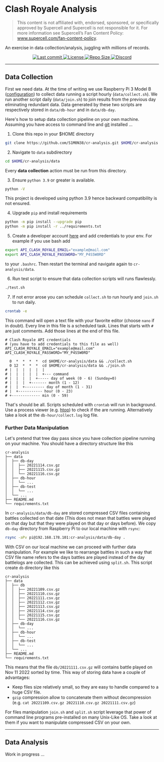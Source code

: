# Clash Royale Analysis 

> This content is not affiliated with, endorsed, sponsored, or specifically
> approved by Supercell and Supercell is not responsible for it. For more
> information see Supercell’s Fan Content Policy:
> www.supercell.com/fan-content-policy.

An exercise in data collection/analysis, juggling with millions of records.

<div align="center"><p>
    <a href="https://github.com/S1M0N38/cr-analysis/pulse">
      <img alt="Last commit" src="https://img.shields.io/github/last-commit/S1M0N38/cr-analysis?style=for-the-badge&color=8bd5ca&labelColor=302D41"/>
    </a>
    <a href="https://github.com/S1M0N38/cr-analysis/blob/main/LICENSE">
      <img alt="License" src="https://img.shields.io/github/license/S1M0N38/cr-analysis?style=for-the-badge&color=ee999f&labelColor=302D41" />
    </a>
    <a href="https://github.com/S1M0N38/cr-analysis">
      <img alt="Repo Size" src="https://img.shields.io/github/repo-size/S1M0N38/cr-analysis?color=DDB6F2&label=SIZE&style=for-the-badge&labelColor=302D41" />
    </a>
    <a href="https://discord.com/users/S1M0N38#0317">
      <img alt="Discord" src="https://img.shields.io/static/v1?label=DISCORD&message=DM&color=7289da&labelColor=302D41&style=for-the-badge" />
    </a>
</div>

-------------------------------------------------------------------------------

## Data Collection

First we need data. At the time of writing we use Raspberry Pi 3 Model B
([configuration](https://github.com/S1M0N38/dots/tree/rpi)) to collect data
running a script hourly (`data/collect.sh`). We run another script daily
(`data/join.sh`) to join results from the previous day eliminating redundant
data. Data generated by these two scripts are respectively stored in
`data/db-hour` and in `data/db-day`.

Here's how to setup data collection pipeline on your own machine.
Assuming you have access to command line and [git](https://git-scm.com/)
installed ...

1. Clone this repo in your $HOME directory
```bash 
git clone https://github.com/S1M0N38/cr-analysis.git $HOME/cr-analysis
```

2. Navigate to `data` subdirectory 
```bash
cd $HOME/cr-analysis/data
```
Every **data collection** action must be run from this directory.

3. Ensure `python 3.9` or greater is available.
``` bash 
python -V
```
This project is developed using python 3.9 hence backward compatibility is not
ensured.

4. Upgrade `pip` and install requirements
```bash
python -m pip install --upgrade pip
python -m pip install -r ../requirements.txt
```

5. Create a developer account [here](https://developer.clashroyale.com/#/) and
   add credentials to your env. For example if you use bash add
```bash
export API_CLASH_ROYALE_EMAIL="example@mail.com"
export API_CLASH_ROYALE_PASSWORD="MY_P4S5W0RD"
```
to your `.bashrc`. Then restart the terminal and navigate again to
`cr-analysis/data`.

6. Run test script to ensure that data collection scripts will runs flawlessly.
```bash
./test.sh
```

7. If not error arose you can schedule `collect.sh` to run hourly and `join.sh`
   to run daily.
```bash 
crontab -e
```
This command will open a text file with your favorite editor (choose `nano` if
in doubt). Every line in this file is a scheduled task. Lines that starts with
`#` are just comments. Add those lines at the end of this file.
```crontab
# Clash Royale API credentials
# (you have to add credentials to this file as well)
API_CLASH_ROYALE_EMAIL="example@mail.com"
API_CLASH_ROYALE_PASSWORD="MY_P4S5W0RD"

  0  *  *  *  *  cd $HOME/cr-analysis/data && ./collect.sh
  0 12  *  *  *  cd $HOME/cr-analysis/data && ./join.sh
# |  |  |  |  |  |
# |  |  |  |  |  +--- command
# |  |  |  |  +----- day of week (0 - 6) (Sunday=0)
# |  |  |  +------- month (1 - 12)
# |  |  +--------- day of month (1 - 31)
# |  +----------- hour (0 - 23)
# +------------- min (0 - 59)
```
That's should be all. Scripts scheduled with `crontab` will run in background.
Use a process viewer (e.g. [htop](https://htop.dev/)) to check if the are
running. Alternatively take a look at the `db-hour/collect.log` log file.

### Further Data Manipulation

Let's pretend that tree day pass since you have collection pipeline running on
your machine. You should have a directory structure like this
```
cr-analysis
├── data
│  ├── db-day
│  │  ├── 20221114.csv.gz
│  │  ├── 20221115.csv.gz
│  │  └── 20221116.csv.gz
│  ├── db-hour
│  │  └── ...
│  ├── db-test
│  │  └── ...
│  └── ...
├── README.md
└── requirements.txt
```
In `cr-analysis/data/db-day` are stored compressed CSV files containing battles
collected on that date (This does not mean that battles were played on that day
but that they were played on that day or days before). We copy `db-day`
directory from Raspberry Pi to our local machine with `rsync`:
```bash
rsync -aPv pi@192.168.178.101:cr-analysis/data/db-day .
```
With CSV on our local machine we can proceed with further data manipulation.
For example we like to rearrange battles in such a way that CSV file name
refers to the days battles are played instead of the day battlelogs are
collected. This can be achieved using `split.sh`. This script create `db`
directory like this
```
cr-analysis
├── data
│  ├── db
│  │  ├── 20221109.csv.gz
│  │  ├── 20221110.csv.gz
│  │  ├── 20221111.csv.gz
│  │  ├── 20221112.csv.gz
│  │  ├── 20221113.csv.gz
│  │  ├── 20221114.csv.gz
│  │  ├── 20221115.csv.gz
│  │  └── 20221116.csv.gz
│  ├── db-day
│  │  └── ...
│  ├── db-hour
│  │  └── ...
│  ├── db-test
│  │  └── ...
│  └── ...
├── README.md
└── requirements.txt
```
This means that the file `db/20221111.csv.gz` will contains battle played on
Nov 11 2022 sorted by time. This way of storing data have a couple of
advantages:

- Keep files size relatively small, so they are easy to handle compared to a
  huge CSV file.
- `gzip` compression allow to concatenate them without decompression
  (e.g. `cat 20221109.csv.gz 20221110.csv.gz 20221111.csv.gz`)

For files manipulation `join.sh` and `split.sh` script leverage that power of
command line programs pre-installed on many Unix-Like OS. Take a look at them 
if you want to manipulate compressed CSV on your own.

-------------------------------------------------------------------------------

## Data Analysis

Work in progress ...
